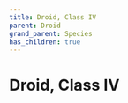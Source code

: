 ```yaml
---
title: Droid, Class IV
parent: Droid
grand_parent: Species
has_children: true
---
```


# Droid, Class IV

